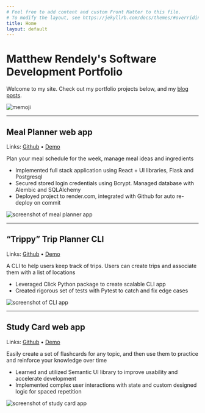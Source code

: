 ```yaml
---
# Feel free to add content and custom Front Matter to this file.
# To modify the layout, see https://jekyllrb.com/docs/themes/#overriding-theme-defaults
title: Home
layout: default
---
```


# Matthew Rendely's Software Development Portfolio

Welcome to my site. Check out my portfolio projects below, and my [blog posts](/blog.html).

![memoji](/assets/img/memoji.png)  

---

## Meal Planner web app

Links: [Github](https://github.com/rendely/phase-4-project-meal-planner) • [Demo](https://drive.google.com/file/d/1KIZSK_AzfKFFY7z5FAfPDKd50sAqoml1/view?usp=drive_link)

Plan your meal schedule for the week, manage meal ideas and ingredients

- Implemented full stack application using React + UI libraries, Flask and Postgresql
- Secured stored login credentials using Bcrypt. Managed database with Alembic and SQLAlchemy
- Deployed project to render.com, integrated with Github for auto re-deploy on commit

![screenshot of meal planner app](/assets/img/mealplan2.jpg)  

---

## “Trippy” Trip Planner CLI

Links: [Github](https://github.com/rendely/phase-3-project-CLI) • [Demo](https://drive.google.com/file/d/11v7OKbxJZMvt151y_dU_cj0s9Q4r23wV/view?usp=drive_link)

A CLI to help users keep track of trips. Users can create trips and associate them with a list of locations

- Leveraged Click Python package to create scalable CLI app
- Created rigorous set of tests with Pytest to catch and fix edge cases

![screenshot of CLI app](/assets/img/trippy.jpg)  

---

## Study Card web app

Links: [Github](https://github.com/rendely/phase-2-project-study-cards) • [Demo](https://drive.google.com/file/d/14PDQ02e1jUrDOEzNJrJCA9ekOCf3tRrp/view?usp=drive_link)

Easily create a set of flashcards for any topic, and then use them to practice and reinforce your knowledge over time

- Learned and utilized Semantic UI library to improve usability and accelerate development
- Implemented complex user interactions with state and custom designed logic for spaced repetition

![screenshot of study card app](/assets/img/review.jpg)
